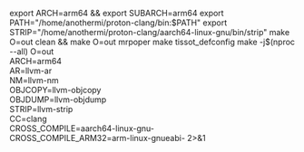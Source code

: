 export ARCH=arm64 && export SUBARCH=arm64
export PATH="/home/anothermi/proton-clang/bin:$PATH"
export STRIP="/home/anothermi/proton-clang/aarch64-linux-gnu/bin/strip"
make O=out clean && make O=out mrpoper
make tissot_defconfig
make -j$(nproc --all) O=out \
ARCH=arm64 \
AR=llvm-ar \
NM=llvm-nm \
OBJCOPY=llvm-objcopy \
OBJDUMP=llvm-objdump \
STRIP=llvm-strip \
CC=clang \
CROSS_COMPILE=aarch64-linux-gnu- \
CROSS_COMPILE_ARM32=arm-linux-gnueabi- 2>&1
